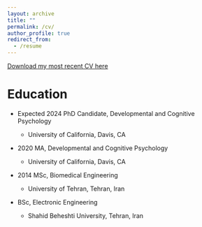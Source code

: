 ```yaml
---
layout: archive
title: ""
permalink: /cv/
author_profile: true
redirect_from:
  - /resume
---
```


 [Download my most recent CV here](http://mbabaie.github.io/files/CV.pdf)
  
  
Education
======

* Expected 2024 PhD Candidate, Developmental and Cognitive Psychology
  * University of California, Davis, CA

* 2020 MA, Developmental and Cognitive Psychology
  * University of California, Davis, CA

* 2014 MSc, Biomedical Engineering
  * University of Tehran, Tehran, Iran
  
* BSc, Electronic Engineering
  * Shahid Beheshti University, Tehran, Iran
